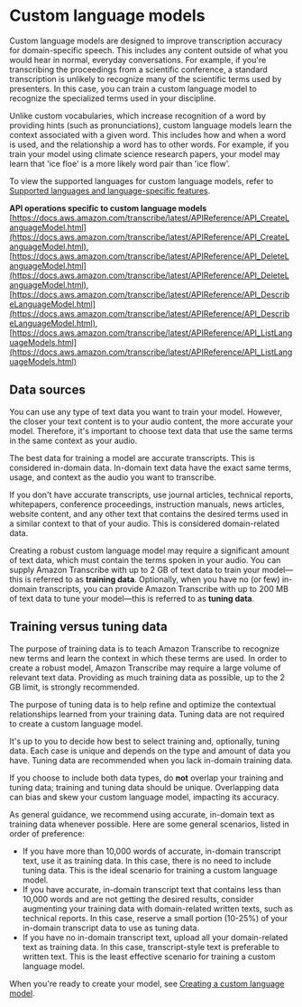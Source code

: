 # Custom language models<a name="custom-language-models"></a>

Custom language models are designed to improve transcription accuracy for domain\-specific speech\. This includes any content outside of what you would hear in normal, everyday conversations\. For example, if you're transcribing the proceedings from a scientific conference, a standard transcription is unlikely to recognize many of the scientific terms used by presenters\. In this case, you can train a custom language model to recognize the specialized terms used in your discipline\.

Unlike custom vocabularies, which increase recognition of a word by providing hints \(such as pronunciations\), custom language models learn the context associated with a given word\. This includes how and when a word is used, and the relationship a word has to other words\. For example, if you train your model using climate science research papers, your model may learn that 'ice floe' is a more likely word pair than 'ice flow'\.

To view the supported languages for custom language models, refer to [Supported languages and language\-specific features](supported-languages.md)\.

**API operations specific to custom language models**  
 [https://docs.aws.amazon.com/transcribe/latest/APIReference/API_CreateLanguageModel.html](https://docs.aws.amazon.com/transcribe/latest/APIReference/API_CreateLanguageModel.html), [https://docs.aws.amazon.com/transcribe/latest/APIReference/API_DeleteLanguageModel.html](https://docs.aws.amazon.com/transcribe/latest/APIReference/API_DeleteLanguageModel.html), [https://docs.aws.amazon.com/transcribe/latest/APIReference/API_DescribeLanguageModel.html](https://docs.aws.amazon.com/transcribe/latest/APIReference/API_DescribeLanguageModel.html), [https://docs.aws.amazon.com/transcribe/latest/APIReference/API_ListLanguageModels.html](https://docs.aws.amazon.com/transcribe/latest/APIReference/API_ListLanguageModels.html) 

## Data sources<a name="custom-language-models-data-sources"></a>

You can use any type of text data you want to train your model\. However, the closer your text content is to your audio content, the more accurate your model\. Therefore, it's important to choose text data that use the same terms in the same context as your audio\.

The best data for training a model are accurate transcripts\. This is considered in\-domain data\. In\-domain text data have the exact same terms, usage, and context as the audio you want to transcribe\.

If you don't have accurate transcripts, use journal articles, technical reports, whitepapers, conference proceedings, instruction manuals, news articles, website content, and any other text that contains the desired terms used in a similar context to that of your audio\. This is considered domain\-related data\.

Creating a robust custom language model may require a significant amount of text data, which must contain the terms spoken in your audio\. You can supply Amazon Transcribe with up to 2 GB of text data to train your model—this is referred to as **training data**\. Optionally, when you have no \(or few\) in\-domain transcripts, you can provide Amazon Transcribe with up to 200 MB of text data to tune your model—this is referred to as **tuning data**\.

## Training versus tuning data<a name="custom-language-models-training-tuning"></a>

The purpose of training data is to teach Amazon Transcribe to recognize new terms and learn the context in which these terms are used\. In order to create a robust model, Amazon Transcribe may require a large volume of relevant text data\. Providing as much training data as possible, up to the 2 GB limit, is strongly recommended\.

The purpose of tuning data is to help refine and optimize the contextual relationships learned from your training data\. Tuning data are not required to create a custom language model\.

It's up to you to decide how best to select training and, optionally, tuning data\. Each case is unique and depends on the type and amount of data you have\. Tuning data are recommended when you lack in\-domain training data\.

If you choose to include both data types, do **not** overlap your training and tuning data; training and tuning data should be unique\. Overlapping data can bias and skew your custom language model, impacting its accuracy\.

As general guidance, we recommend using accurate, in\-domain text as training data whenever possible\. Here are some general scenarios, listed in order of preference:
+ If you have more than 10,000 words of accurate, in\-domain transcript text, use it as training data\. In this case, there is no need to include tuning data\. This is the ideal scenario for training a custom language model\.
+ If you have accurate, in\-domain transcript text that contains less than 10,000 words and are not getting the desired results, consider augmenting your training data with domain\-related written texts, such as technical reports\. In this case, reserve a small portion \(10\-25%\) of your in\-domain transcript data to use as tuning data\.
+ If you have no in\-domain transcript text, upload all your domain\-related text as training data\. In this case, transcript\-style text is preferable to written text\. This is the least effective scenario for training a custom language model\.

When you're ready to create your model, see [Creating a custom language model](custom-language-models-create.md)\.